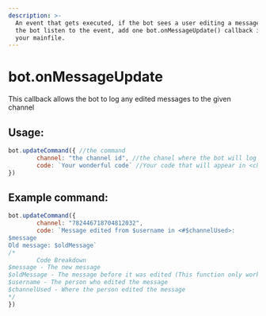 ```yaml
---
description: >-
  An event that gets executed, if the bot sees a user editing a message. To let
  the bot listen to the event, add one bot.onMessageUpdate() callback inside
  your mainfile.
---
```


# bot.onMessageUpdate

This callback allows the bot to log any edited messages to the given channel

## Usage:

```javascript
bot.updateCommand({ //the command 
        channel: "the channel id", //the chanel where the bot will log
        code: `Your wonderful code` //Your code that will appear in <channel>
})
```

## Example command:

```javascript
bot.updateCommand({
        channel: "782446718704812032", 
        code: `Message edited from $username in <#$channelUsed>:
$message
Old message: $oldMessage`
/*
        Code Breakdown
$message - The new message
$oldMessage - The message before it was edited (This function only works in this callback)
$username - The person who edited the message
$channelUsed - Where the person edited the message
*/
})
```

